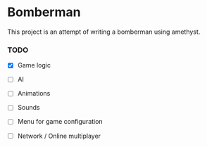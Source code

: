 Bomberman
=======================================

This project is an attempt of writing a bomberman using amethyst.

### TODO

- [x] Game logic
- [ ] AI
- [ ] Animations
- [ ] Sounds
- [ ] Menu for game configuration
- [ ] Network / Online multiplayer


